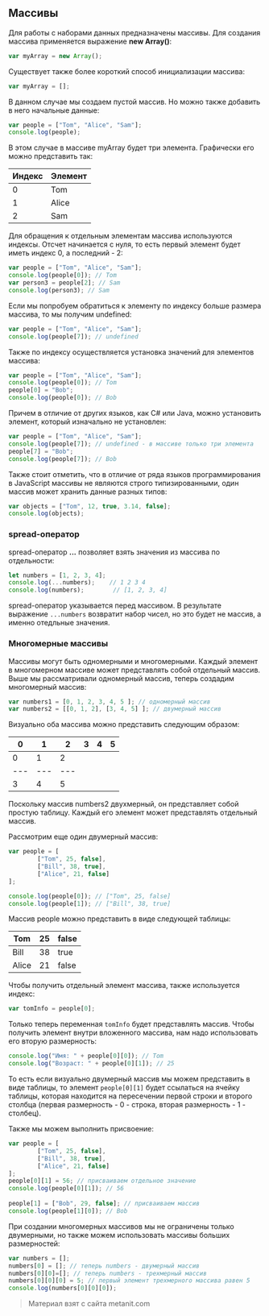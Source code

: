 ## Массивы

Для работы с наборами данных предназначены массивы. Для создания массива применяется выражение **new Array()**:

```js
var myArray = new Array();
```

Существует также более короткий способ инициализации массива:

```js
var myArray = [];
```

В данном случае мы создаем пустой массив. Но можно также добавить в него начальные данные:

```js
var people = ["Tom", "Alice", "Sam"];
console.log(people);
```

В этом случае в массиве myArray будет три элемента. Графически его можно представить так:

| Индекс | Элемент |
|--------|---------|
| 0      | Tom     |
| 1      | Alice   |
| 2      | Sam     |
Для обращения к отдельным элементам массива используются индексы. Отсчет начинается с нуля, то есть первый элемент будет иметь индекс 0, а последний - 2:

```js
var people = ["Tom", "Alice", "Sam"];
console.log(people[0]); // Tom
var person3 = people[2]; // Sam
console.log(person3); // Sam
```

Если мы попробуем обратиться к элементу по индексу больше размера массива, то мы получим undefined:

```js
var people = ["Tom", "Alice", "Sam"];
console.log(people[7]); // undefined
```

Также по индексу осуществляется установка значений для элементов массива:

```js
var people = ["Tom", "Alice", "Sam"];
console.log(people[0]); // Tom
people[0] = "Bob";
console.log(people[0]); // Bob
```

Причем в отличие от других языков, как C# или Java, можно установить элемент, который изначально не установлен:

```js
var people = ["Tom", "Alice", "Sam"];
console.log(people[7]); // undefined - в массиве только три элемента
people[7] = "Bob";
console.log(people[7]); // Bob
```

Также стоит отметить, что в отличие от ряда языков программирования в JavaScript массивы не являются строго типизированными, один массив может хранить данные разных типов:

```js
var objects = ["Tom", 12, true, 3.14, false];
console.log(objects);
```

### spread-оператор

spread-оператор **...** позволяет взять значения из массива по отдельности:

```js
let numbers = [1, 2, 3, 4];
console.log(...numbers);    // 1 2 3 4
console.log(numbers);        // [1, 2, 3, 4]
```

spread-оператор указывается перед массивом. В результате выражение `...numbers` возвратит набор чисел, но это будет не массив, а именно отедльные значения.

### Многомерные массивы

Массивы могут быть одномерными и многомерными. Каждый элемент в многомерном массиве может представлять собой отдельный массив. Выше мы рассматривали одномерный массив, теперь создадим многомерный массив:

```js
var numbers1 = [0, 1, 2, 3, 4, 5 ]; // одномерный массив
var numbers2 = [[0, 1, 2], [3, 4, 5] ]; // двумерный массив
```

Визуально оба массива можно представить следующим образом:

| 0 | 1 | 2 | 3 | 4 | 5 |
|---|---|---|---|---|---|
| 0 | 1 | 2 |
|---|---|---|
| 3 | 4 | 5 |
Поскольку массив numbers2 двухмерный, он представляет собой простую таблицу. Каждый его элемент может представлять отдельный массив.

Рассмотрим еще один двумерный массив:

```js
var people = [
        ["Tom", 25, false],
        ["Bill", 38, true],
        ["Alice", 21, false]
];

console.log(people[0]); // ["Tom", 25, false]
console.log(people[1]); // ["Bill", 38, true]
```

Массив people можно представить в виде следующей таблицы:

| Tom   | 25 | false |
|-------|----|-------|
| Bill  | 38 | true  |
| Alice | 21 | false |
Чтобы получить отдельный элемент массива, также используется индекс:

```js
var tomInfo = people[0];
```

Только теперь переменная `tomInfo` будет представлять массив. Чтобы получить элемент внутри вложенного массива, нам надо использовать его вторую размерность:

```js
console.log("Имя: " + people[0][0]); // Tom
console.log("Возраст: " + people[0][1]); // 25
```

То есть если визуально двумерный массив мы можем представить в виде таблицы, то элемент `people[0][1]` будет ссылаться на ячейку таблицы, которая находится на пересечении первой строки и второго столбца (первая размерность - 0 - строка, вторая размерность - 1 - столбец).

Также мы можем выполнить присвоение:

```js
var people = [
        ["Tom", 25, false],
        ["Bill", 38, true],
        ["Alice", 21, false]
];
people[0][1] = 56; // присваиваем отдельное значение
console.log(people[0][1]); // 56
    
people[1] = ["Bob", 29, false]; // присваиваем массив
console.log(people[1][0]); // Bob
```

При создании многомерных массивов мы не ограничены только двумерными, но также можем использовать массивы больших размерностей:

```js
var numbers = [];
numbers[0] = []; // теперь numbers - двумерный массив
numbers[0][0]=[]; // теперь numbers - трехмерный массив
numbers[0][0][0] = 5; // первый элемент трехмерного массива равен 5
console.log(numbers[0][0][0]);
```


> Материал взят с сайта metanit.com
